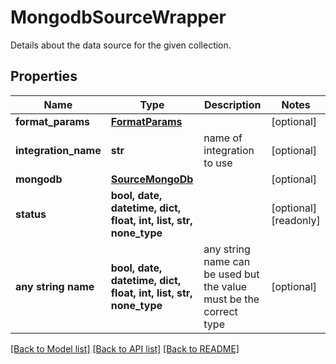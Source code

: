 # MongodbSourceWrapper

Details about the data source for the given collection.

## Properties
Name | Type | Description | Notes
------------ | ------------- | ------------- | -------------
**format_params** | [**FormatParams**](FormatParams.md) |  | [optional] 
**integration_name** | **str** | name of integration to use | [optional] 
**mongodb** | [**SourceMongoDb**](SourceMongoDb.md) |  | [optional] 
**status** | **bool, date, datetime, dict, float, int, list, str, none_type** |  | [optional] [readonly] 
**any string name** | **bool, date, datetime, dict, float, int, list, str, none_type** | any string name can be used but the value must be the correct type | [optional]

[[Back to Model list]](../README.md#documentation-for-models) [[Back to API list]](../README.md#documentation-for-api-endpoints) [[Back to README]](../README.md)


